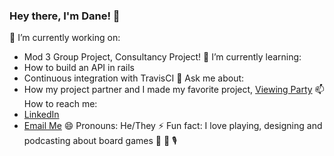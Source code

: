 ### Hey there, I'm Dane! 👋

🔭  I’m currently working on:
  - Mod 3 Group Project, Consultancy Project!
🌱  I’m currently learning:
  - How to build an API in rails
  - Continuous integration with TravisCI
💬  Ask me about:
  - How my project partner and I made my favorite project, [Viewing Party](https://superviewingparty.herokuapp.com/)
📫  How to reach me:
  - [LinkedIn](https://www.linkedin.com/in/dane-brophy/)
  - [Email Me](dbrophy720@gmail.com)
😄  Pronouns: He/They
⚡  Fun fact: I love playing, designing and podcasting about board games 🎲 📜 🎙 
